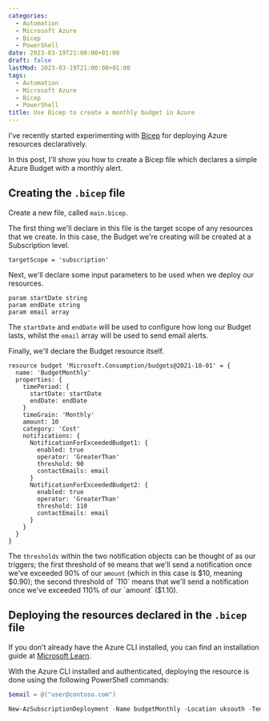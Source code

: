 ```yaml
---
categories:
  - Automation
  - Microsoft Azure
  - Bicep
  - PowerShell
date: 2023-03-19T21:00:00+01:00
draft: false
lastMod: 2023-03-19T21:00:00+01:00
tags:
  - Automation
  - Microsoft Azure
  - Bicep
  - PowerShell
title: Use Bicep to create a monthly budget in Azure
---
```


I've recently started experimenting with [Bicep](https://github.com/Azure/bicep)
for deploying Azure resources declaratively.

In this post, I'll show you how to create a Bicep file which declares a simple
Azure Budget with a monthly alert.

## Creating the `.bicep` file

Create a new file, called `main.bicep`.

The first thing we'll declare in this file is the target scope of any
resources that we create. In this case, the Budget we're creating will be
created at a Subscription level.

```bicep
targetScope = 'subscription'
```

Next, we'll declare some input parameters to be used when we deploy our
resources.

```bicep
param startDate string
param endDate string
param email array
```

The `startDate` and `endDate` will be used to configure how long our Budget
lasts, whilst the `email` array will be used to send email alerts.

Finally, we'll declare the Budget resource itself.

```bicep
resource budget 'Microsoft.Consumption/budgets@2021-10-01' = {
  name: 'BudgetMonthly'
  properties: {
    timePeriod: {
      startDate: startDate
      endDate: endDate
    }
    timeGrain: 'Monthly'
    amount: 10
    category: 'Cost'
    notifications: {
      NotificationForExceededBudget1: {
        enabled: true
        operator: 'GreaterThan'
        threshold: 90
        contactEmails: email
      }
      NotificationForExceededBudget2: {
        enabled: true
        operator: 'GreaterThan'
        threshold: 110
        contactEmails: email
      }
    }
  }
}
```

The `thresholds` within the two notification objects can be thought of as our
triggers; the first threshold of `90` means that we'll send a notification once
we've exceeded 90% of our `amount` (which in this case is $10, meaning $0.90);
the second threshold of `110` means that we'll send a notification once we've
exceeded 110% of our `amount` ($1.10).

## Deploying the resources declared in the `.bicep` file

If you don't already have the Azure CLI installed, you can find an installation
guide at [Microsoft Learn](https://learn.microsoft.com/en-us/cli/azure/install-azure-cli).

With the Azure CLI installed and authenticated, deploying the resource is done
using the following PowerShell commands:

```powershell
$email = @("user@contoso.com")

New-AzSubscriptionDeployment -Name budgetMonthly -Location uksouth -TemplateFile ./main.bicep -startDate "2023-03-01" -endDate "2023-12-31" -email $email
```
